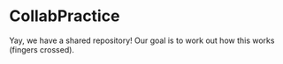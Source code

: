 # CollabPractice

Yay, we have a shared repository! Our goal is to work out how this works (fingers crossed).
